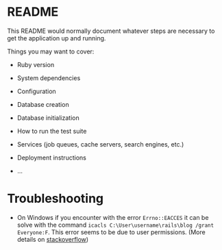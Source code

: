 # README

This README would normally document whatever steps are necessary to get the
application up and running.

Things you may want to cover:

* Ruby version

* System dependencies

* Configuration

* Database creation

* Database initialization

* How to run the test suite

* Services (job queues, cache servers, search engines, etc.)

* Deployment instructions

* ...

# Troubleshooting
* On Windows if you encounter with the error `Errno::EACCES` it can be solve with the command `icacls C:\User\username\rails\blog /grant Everyone:F`. This error seems to be due to user permissions. (More details on [stackoverflow](https://stackoverflow.com/a/71057869))